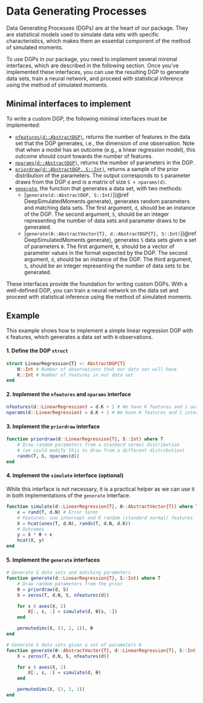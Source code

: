 # Data Generating Processes

Data Generating Processes (DGPs) are at the heart of our package. They are statistical models used to simulate data sets with specific characteristics, which makes them an essential component of the method of simulated moments.

To use DGPs in our package, you need to implement several minimal interfaces, which are described in the following section. Once you've implemented these interfaces, you can use the resulting DGP to generate data sets, train a neural network, and proceed with statistical inference using the method of simulated moments.

## Minimal interfaces to implement

To write a custom DGP, the following minimal interfaces must be implemented:
- [`nfeatures(d::AbstractDGP)`](@ref), returns the number of features in the data set that the DGP generates, i.e., the dimension of one observation. Note that when a model has an outcome (e.g., a linear regression model), this outcome should count towards the number of features.
- [`nparams(d::AbstractDGP)`](@ref), returns the number of parameters in the DGP.
- [`priordraw(d::AbstractDGP, S::Int)`](@ref), returns a sample of the prior distribution of the parameters. The output corresponds to `S` parameter draws from the DGP `d` and is a matrix of size `S × nparams(d)`.
- [`generate`](@ref), the function that generates a data set, with two methods:
    - [`generate(d::AbstractDGP, S::Int)`](@ref DeepSimulatedMoments.generate), generates random parameters and matching data sets. The first argument, `d`, should be an instance of the DGP. The second argument, `S`, should be an integer representing the number of data sets and parameter draws to be generated.
    - [`generate(θ::AbstractVector{T}, d::AbstractDGP{T}, S::Int)`](@ref DeepSimulatedMoments.generate), generates `S` data sets given a set of parameters `θ`. The first argument, `θ`, should be a vector of parameter values in the format expected by the DGP. The second argument, `d`, should be an instance of the DGP. The third argument, `S`, should be an integer representing the number of data sets to be generated.

These interfaces provide the foundation for writing custom DGPs. With a well-defined DGP, you can train a neural network on the data set and proceed with statistical inference using the method of simulated moments.

## Example

This example shows how to implement a simple linear regression DGP with `K` features, which generates a data set with `N` observations.

#### 1. Define the DGP `struct`
```julia
struct LinearRegression{T} <: AbstractDGP{T}
    N::Int # Number of observations that our data set will have
    K::Int # Number of features in our data set
end
```

#### 2. Implement the `nfeatures` and `nparams` interface

```julia
nfeatures(d::LinearRegression) = d.K + 1 # We have K features and 1 outcome
nparams(d::LinearRegression) = d.K + 1 # We have K features and 1 intercept
```

#### 3. Implement the `priordraw` interface

```julia
function priordraw(d::LinearRegression{T}, S::Int) where T
    # Draw random parameters from a standard normal distribution 
    # (we could modify this to draw from a different distribution)
    randn(T, S, nparams(d))
end
```

#### 4. Implement the `simulate` interface (optional)
While this interface is not necessary, it is a practical helper as we can use it in both implementations of the `generate` interface.

```julia
function simulate(d::LinearRegression{T}, θ::AbstractVector{T}) where T
    ϵ = rand(T, d.N) # Error terms
    # Features: one intercept and K random (standard normal) features
    X = hcat(ones(T, d.N), randn(T, d.N, d.K))
    # Outcomes
    y = X * θ + ϵ
    hcat(X, y)
end
```

#### 5. Implement the `generate` interfaces

```julia
# Generate S data sets and matching parameters
function generate(d::LinearRegression{T}, S::Int) where T
    # Draw random parameters from the prior
    θ = priordraw(d, S)
    X = zeros(T, d.N, S, nfeatures(d))

    for s ∈ axes(X, 2)
        X[:, s, :] = simulate(d, θ[s, :])
    end

    permutedims(X, (3, 2, 1)), θ
end

# Generate S data sets given a set of parameters θ
function generate(θ::AbstractVector{T}, d::LinearRegression{T}, S::Int) where T
    X = zeros(T, d.N, S, nfeatures(d))

    for s ∈ axes(X, 2)
        X[:, s, :] = simulate(d, θ)
    end

    permutedims(X, (3, 2, 1))
end
```